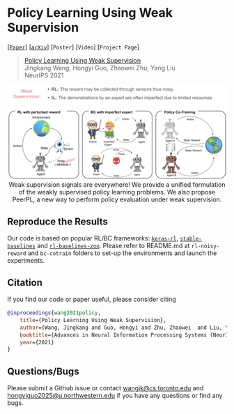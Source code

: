 # Policy Learning Using Weak Supervision

[[`Paper`](https://arxiv.org/pdf/2010.01748.pdf)]
[[`arXiv`](https://arxiv.org/abs/2010.01748)]
[`Poster`]
[`Video`]
[`Project Page`]
<!-- [[`Project Page`](http://www.cs.toronto.edu/~wangjk/publications/peerpl.html)] -->

> [Policy Learning Using Weak Supervision]()  
> Jingkang Wang, Hongyi Guo, Zhaowei Zhu, Yang Liu \
> NeurIPS 2021  

<div align="center">
    <img src="imgs/weak-policy-learning.png" alt><br>
    Weak supervision signals are everywhere! We provide a unified formulation of the weakly supervised policy learning problems. We also propose PeerPL, a new way to perform policy evaluation under weak supervision.
</div>

## Reproduce the Results 
Our code is based on popular RL/BC frameworks: [`keras-rl`](https://github.com/keras-rl/keras-rl), [`stable-baselines`](https://github.com/hill-a/stable-baselines) and [`rl-baselines-zoo`](https://github.com/araffin/rl-baselines-zoo). Please refer to README.md at `rl-noisy-reward` and `bc-cotrain` folders to set-up the environments and launch the experiments. 

## Citation
If you find our code or paper useful, please consider citing
```bibtex
@inproceedings{wang2021policy,
    title={Policy Learning Using Weak Supervision},
    author={Wang, Jingkang and Guo, Hongyi and Zhu, Zhaowei  and Liu, Yang},
    booktitle={Advances in Neural Information Processing Systems (NeurIPS)},
    year={2021}
}
```

## Questions/Bugs
Please submit a Github issue or contact wangjk@cs.toronto.edu and hongyiguo2025@u.northwestern.edu if you have any questions or find any bugs.
